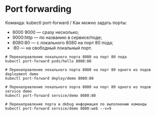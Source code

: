 # Port forwarding

Команда: kubectl port-forward <type>/<name> <port>
Как можно задать порты:
- 8000 9000 — сразу несколько;
- 9000:http — по названию в сервисе/поде;
- 8080:80 — с локального 8080 на порт 80 пода;
- :80 — на свободный локальный порт.

```shell script
# Перенаправление локального порта 8080 на порт 80 пода
kubectl port-forward pods/hello 8080:80

# Перенаправление локального порта 8080 на порт 80 одного из подов deployment demo
kubectl port-forward deploy/demo 8080:80

# Перенаправление локального порта 8080 на порт 80 одного из подов service demo
kubectl port-forward service/demo 8080:80

# Перенаправление порта и debug информация по выполнению команды
kubectl port-forward service/demo 8080:web --v=9
```
